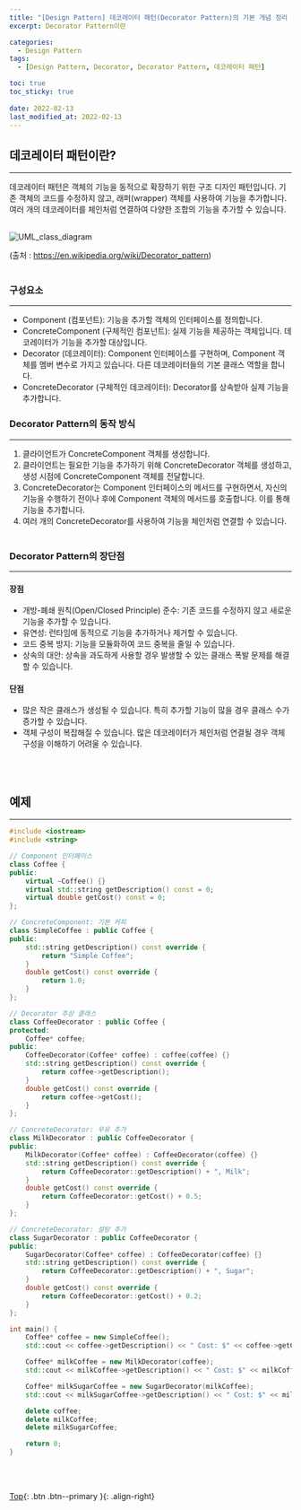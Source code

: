 ```yaml
---
title: "[Design Pattern] 데코레이터 패턴(Decorator Pattern)의 기본 개념 정리 (C++ 샘플코드 포함)"
excerpt: Decorator Pattern이란

categories:
  - Design Pattern
tags:
  - [Design Pattern, Decorator, Decorator Pattern, 데코레이터 패턴]

toc: true
toc_sticky: true
 
date: 2022-02-13
last_modified_at: 2022-02-13
---
```


## 데코레이터 패턴이란?
---
데코레이터 패턴은 객체의 기능을 동적으로 확장하기 위한 구조 디자인 패턴입니다. 기존 객체의 코드를 수정하지 않고, 래퍼(wrapper) 객체를 사용하여 기능을 추가합니다. <br>
여러 개의 데코레이터를 체인처럼 연결하여 다양한 조합의 기능을 추가할 수 있습니다.
<br><br>

![UML_class_diagram](https://user-images.githubusercontent.com/40765022/153752435-cadf59ac-f5d0-4a7e-848b-f9edf16daa7c.png)

(출처 : https://en.wikipedia.org/wiki/Decorator_pattern) <br><br>

### 구성요소
---
* Component (컴포넌트): 기능을 추가할 객체의 인터페이스를 정의합니다.
* ConcreteComponent (구체적인 컴포넌트): 실제 기능을 제공하는 객체입니다. 데코레이터가 기능을 추가할 대상입니다.
* Decorator (데코레이터): Component 인터페이스를 구현하며, Component 객체를 멤버 변수로 가지고 있습니다. 다른 데코레이터들의 기본 클래스 역할을 합니다.
* ConcreteDecorator (구체적인 데코레이터): Decorator를 상속받아 실제 기능을 추가합니다.
 
### Decorator Pattern의 동작 방식
---
1. 클라이언트가 ConcreteComponent 객체를 생성합니다.
2. 클라이언트는 필요한 기능을 추가하기 위해 ConcreteDecorator 객체를 생성하고, 생성 시점에 ConcreteComponent 객체를 전달합니다.
3. ConcreteDecorator는 Component 인터페이스의 메서드를 구현하면서, 자신의 기능을 수행하기 전이나 후에 Component 객체의 메서드를 호출합니다. 이를 통해 기능을 추가합니다.
4. 여러 개의 ConcreteDecorator를 사용하여 기능을 체인처럼 연결할 수 있습니다.
<br><br>

### Decorator Pattern의 장단점
---
#### 장점
* 개방-폐쇄 원칙(Open/Closed Principle) 준수: 기존 코드를 수정하지 않고 새로운 기능을 추가할 수 있습니다.
* 유연성: 런타임에 동적으로 기능을 추가하거나 제거할 수 있습니다.
* 코드 중복 방지: 기능을 모듈화하여 코드 중복을 줄일 수 있습니다.
* 상속의 대안: 상속을 과도하게 사용할 경우 발생할 수 있는 클래스 폭발 문제를 해결할 수 있습니다.

#### 단점
* 많은 작은 클래스가 생성될 수 있습니다. 특히 추가할 기능이 많을 경우 클래스 수가 증가할 수 있습니다.
* 객체 구성이 복잡해질 수 있습니다. 많은 데코레이터가 체인처럼 연결될 경우 객체 구성을 이해하기 어려울 수 있습니다.


<br><br>

## 예제
---

``` C++
#include <iostream>
#include <string>

// Component 인터페이스
class Coffee {
public:
    virtual ~Coffee() {}
    virtual std::string getDescription() const = 0;
    virtual double getCost() const = 0;
};

// ConcreteComponent: 기본 커피
class SimpleCoffee : public Coffee {
public:
    std::string getDescription() const override {
        return "Simple Coffee";
    }
    double getCost() const override {
        return 1.0;
    }
};

// Decorator 추상 클래스
class CoffeeDecorator : public Coffee {
protected:
    Coffee* coffee;
public:
    CoffeeDecorator(Coffee* coffee) : coffee(coffee) {}
    std::string getDescription() const override {
        return coffee->getDescription();
    }
    double getCost() const override {
        return coffee->getCost();
    }
};

// ConcreteDecorator: 우유 추가
class MilkDecorator : public CoffeeDecorator {
public:
    MilkDecorator(Coffee* coffee) : CoffeeDecorator(coffee) {}
    std::string getDescription() const override {
        return CoffeeDecorator::getDescription() + ", Milk";
    }
    double getCost() const override {
        return CoffeeDecorator::getCost() + 0.5;
    }
};

// ConcreteDecorator: 설탕 추가
class SugarDecorator : public CoffeeDecorator {
public:
    SugarDecorator(Coffee* coffee) : CoffeeDecorator(coffee) {}
    std::string getDescription() const override {
        return CoffeeDecorator::getDescription() + ", Sugar";
    }
    double getCost() const override {
        return CoffeeDecorator::getCost() + 0.2;
    }
};

int main() {
    Coffee* coffee = new SimpleCoffee();
    std::cout << coffee->getDescription() << " Cost: $" << coffee->getCost() << std::endl;

    Coffee* milkCoffee = new MilkDecorator(coffee);
    std::cout << milkCoffee->getDescription() << " Cost: $" << milkCoffee->getCost() << std::endl;

    Coffee* milkSugarCoffee = new SugarDecorator(milkCoffee);
    std::cout << milkSugarCoffee->getDescription() << " Cost: $" << milkSugarCoffee->getCost() << std::endl;

    delete coffee;
    delete milkCoffee;
    delete milkSugarCoffee;

    return 0;
}
```

<br><br>

[Top](#){: .btn .btn--primary }{: .align-right}